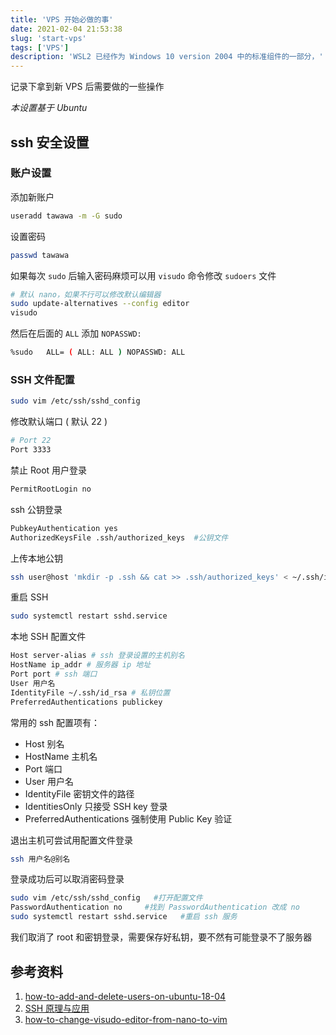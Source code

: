 ```yaml
---
title: 'VPS 开始必做的事'
date: 2021-02-04 21:53:38
slug: 'start-vps'
tags: ['VPS']
description: 'WSL2 已经作为 Windows 10 version 2004 中的标准组件的一部分，'
---
```


记录下拿到新 VPS 后需要做的一些操作

_本设置基于 Ubuntu_

## ssh 安全设置

### 账户设置

添加新账户

```bash
useradd tawawa -m -G sudo
```

设置密码

```bash
passwd tawawa
```

如果每次 `sudo` 后输入密码麻烦可以用 `visudo` 命令修改 `sudoers` 文件

```bash
# 默认 nano，如果不行可以修改默认编辑器
sudo update-alternatives --config editor
visudo
```

然后在后面的 `ALL` 添加 `NOPASSWD: `

```bash
%sudo   ALL= ( ALL: ALL ) NOPASSWD: ALL
```

### SSH 文件配置

```bash
sudo vim /etc/ssh/sshd_config
```

修改默认端口 ( 默认 22 )

```bash
# Port 22
Port 3333
```

禁止 Root 用户登录

```bash
PermitRootLogin no
```

ssh 公钥登录

```bash
PubkeyAuthentication yes
AuthorizedKeysFile .ssh/authorized_keys  #公钥文件
```

上传本地公钥

```bash
ssh user@host 'mkdir -p .ssh && cat >> .ssh/authorized_keys' < ~/.ssh/id_rsa.pub
```

重启 SSH

```bash
sudo systemctl restart sshd.service
```

本地 SSH 配置文件

```bash
Host server-alias # ssh 登录设置的主机别名
HostName ip_addr # 服务器 ip 地址
Port port # ssh 端口
User 用户名
IdentityFile ~/.ssh/id_rsa # 私钥位置
PreferredAuthentications publickey
```

常用的 ssh 配置项有：

- Host 别名
- HostName 主机名
- Port 端口
- User 用户名
- IdentityFile 密钥文件的路径
- IdentitiesOnly 只接受 SSH key 登录
- PreferredAuthentications 强制使用 Public Key 验证

退出主机可尝试用配置文件登录

```bash
ssh 用户名@别名
```

登录成功后可以取消密码登录

```bash
sudo vim /etc/ssh/sshd_config   #打开配置文件
PasswordAuthentication no     #找到 PasswordAuthentication 改成 no
sudo systemctl restart sshd.service   #重启 ssh 服务
```

我们取消了 root 和密钥登录，需要保存好私钥，要不然有可能登录不了服务器

## 参考资料

1.  [how-to-add-and-delete-users-on-ubuntu-18-04](https://www.digitalocean.com/community/tutorials/how-to-add-and-delete-users-on-ubuntu-18-04)
2.  [SSH 原理与应用](http://www.ruanyifeng.com/blog/2011/12/ssh_remote_login.html)
3.  [how-to-change-visudo-editor-from-nano-to-vim](https://askubuntu.com/questions/539243/how-to-change-visudo-editor-from-nano-to-vim)
